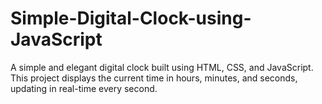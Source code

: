 # Simple-Digital-Clock-using-JavaScript
A simple and elegant digital clock built using HTML, CSS, and JavaScript. This project displays the current time in hours, minutes, and seconds, updating in real-time every second.
